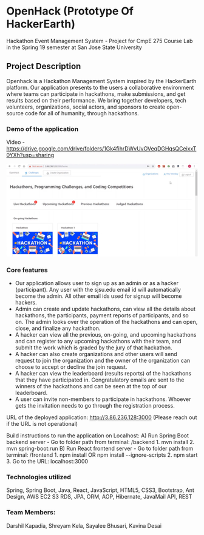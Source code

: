 # OpenHack (Prototype Of HackerEarth)
Hackathon Event Management System - Project for CmpE 275 Course Lab in the Spring 19 semester at San Jose State University

## Project Description 
Openhack is a Hackathon Management System inspired by the HackerEarth platform. Our application presents to the users a collaborative environment where teams can participate in hackathons, make submissions, and get results based on their performance. We bring together developers, tech volunteers, organizations, social actors, and sponsors to create open-source code for all of humanity, through hackathons. 

### Demo of the application
Video - https://drive.google.com/drive/folders/1Gk4fihrDWvUvOVeqDGHqsQCeixxT0YXh?usp=sharing

![Alt text](https://github.com/shreyamkela/openhack-app/blob/master/homepage-thumbnail.jpg?raw=true "Title")

### Core features
- Our application allows user to sign up as an admin or as a hacker (participant). Any user with the sjsu.edu email id will automatically become the admin. All other email ids used for signup will become hackers. 
- Admin can create and update hackathons, can view all the details about hackathons, the participants, payment reports of participants, and so on. The admin looks over the operation of the hackathons and can open, close, and finalize any hackathon. 
- A hacker can view all the previous, on-going, and upcoming hackathons and can register to any upcoming hackathons with their team, and submit the work which is graded by the jury of that hackathon. 
- A hacker can also create organizations and other users will send request to join the organization and the owner of the organization can choose to accept or decline the join request.
- A hacker can view the leaderboard (results reports) of the hackathons that they have participated in. Congratulatory emails are sent to the winners of the hackathons and can be seen at the top of our leaderboard.
- A user can invite non-members to participate in hackathons. Whoever gets the invitation needs to go through the registration process.

URL of the deployed application: http://3.86.236.128:3000 
(Please reach out if the URL is not operational)

Build instructions to run the application on Localhost:
    A) Run Spring Boot backend server - Go to folder path from terminal: /backend
         1. mvn install
         2. mvn spring-boot:run
    B) Run React frontend server - Go to folder path from terminal: /frontend
         1. npm install OR npm install --ignore-scripts
         2. npm start
         3. Go to the URL: localhost:3000
         
### Technologies utilized 
Spring, Spring Boot, Java, React, JavaScript, HTML5, CSS3, Bootstrap, Ant Design, AWS EC2 S3 RDS, JPA, ORM, AOP, Hibernate, JavaMail API, REST
         
### Team Members:
Darshil Kapadia, Shreyam Kela, Sayalee Bhusari, Kavina Desai
